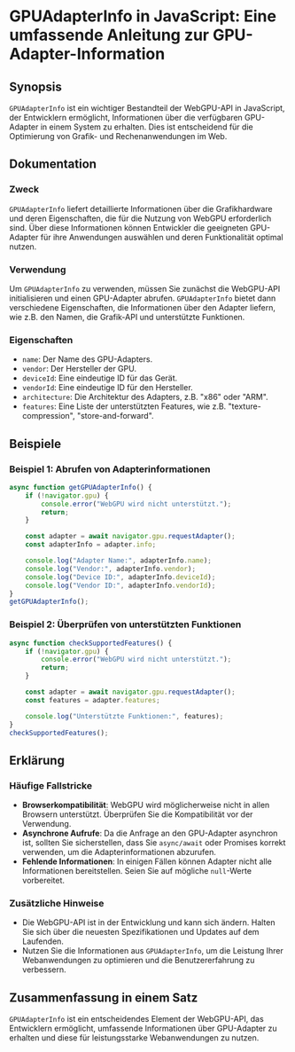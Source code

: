 <!--
Meta Description: # GPUAdapterInfo in JavaScript: Eine umfassende Anleitung zur GPU-Adapter-Information ## Synopsis `GPUAdapterInfo` ist ein wichtiger Bestandteil der W...
Meta Keywords: die, adapter, gpu, der, und
-->

# GPUAdapterInfo in JavaScript: Eine umfassende Anleitung zur GPU-Adapter-Information

## Synopsis
`GPUAdapterInfo` ist ein wichtiger Bestandteil der WebGPU-API in JavaScript, der Entwicklern ermöglicht, Informationen über die verfügbaren GPU-Adapter in einem System zu erhalten. Dies ist entscheidend für die Optimierung von Grafik- und Rechenanwendungen im Web.

## Dokumentation
### Zweck
`GPUAdapterInfo` liefert detaillierte Informationen über die Grafikhardware und deren Eigenschaften, die für die Nutzung von WebGPU erforderlich sind. Über diese Informationen können Entwickler die geeigneten GPU-Adapter für ihre Anwendungen auswählen und deren Funktionalität optimal nutzen.

### Verwendung
Um `GPUAdapterInfo` zu verwenden, müssen Sie zunächst die WebGPU-API initialisieren und einen GPU-Adapter abrufen. `GPUAdapterInfo` bietet dann verschiedene Eigenschaften, die Informationen über den Adapter liefern, wie z.B. den Namen, die Grafik-API und unterstützte Funktionen.

### Eigenschaften
- `name`: Der Name des GPU-Adapters.
- `vendor`: Der Hersteller der GPU.
- `deviceId`: Eine eindeutige ID für das Gerät.
- `vendorId`: Eine eindeutige ID für den Hersteller.
- `architecture`: Die Architektur des Adapters, z.B. "x86" oder "ARM".
- `features`: Eine Liste der unterstützten Features, wie z.B. "texture-compression", "store-and-forward".

## Beispiele
### Beispiel 1: Abrufen von Adapterinformationen
```javascript
async function getGPUAdapterInfo() {
    if (!navigator.gpu) {
        console.error("WebGPU wird nicht unterstützt.");
        return;
    }

    const adapter = await navigator.gpu.requestAdapter();
    const adapterInfo = adapter.info;

    console.log("Adapter Name:", adapterInfo.name);
    console.log("Vendor:", adapterInfo.vendor);
    console.log("Device ID:", adapterInfo.deviceId);
    console.log("Vendor ID:", adapterInfo.vendorId);
}
getGPUAdapterInfo();
```

### Beispiel 2: Überprüfen von unterstützten Funktionen
```javascript
async function checkSupportedFeatures() {
    if (!navigator.gpu) {
        console.error("WebGPU wird nicht unterstützt.");
        return;
    }

    const adapter = await navigator.gpu.requestAdapter();
    const features = adapter.features;

    console.log("Unterstützte Funktionen:", features);
}
checkSupportedFeatures();
```

## Erklärung
### Häufige Fallstricke
- **Browserkompatibilität**: WebGPU wird möglicherweise nicht in allen Browsern unterstützt. Überprüfen Sie die Kompatibilität vor der Verwendung.
- **Asynchrone Aufrufe**: Da die Anfrage an den GPU-Adapter asynchron ist, sollten Sie sicherstellen, dass Sie `async/await` oder Promises korrekt verwenden, um die Adapterinformationen abzurufen.
- **Fehlende Informationen**: In einigen Fällen können Adapter nicht alle Informationen bereitstellen. Seien Sie auf mögliche `null`-Werte vorbereitet.

### Zusätzliche Hinweise
- Die WebGPU-API ist in der Entwicklung und kann sich ändern. Halten Sie sich über die neuesten Spezifikationen und Updates auf dem Laufenden.
- Nutzen Sie die Informationen aus `GPUAdapterInfo`, um die Leistung Ihrer Webanwendungen zu optimieren und die Benutzererfahrung zu verbessern.

## Zusammenfassung in einem Satz
`GPUAdapterInfo` ist ein entscheidendes Element der WebGPU-API, das Entwicklern ermöglicht, umfassende Informationen über GPU-Adapter zu erhalten und diese für leistungsstarke Webanwendungen zu nutzen.